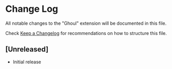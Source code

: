 # Change Log

All notable changes to the "Ghoul" extension will be documented in this file.

Check [Keep a Changelog](http://keepachangelog.com/) for recommendations on how to structure this file.

## [Unreleased]

- Initial release
